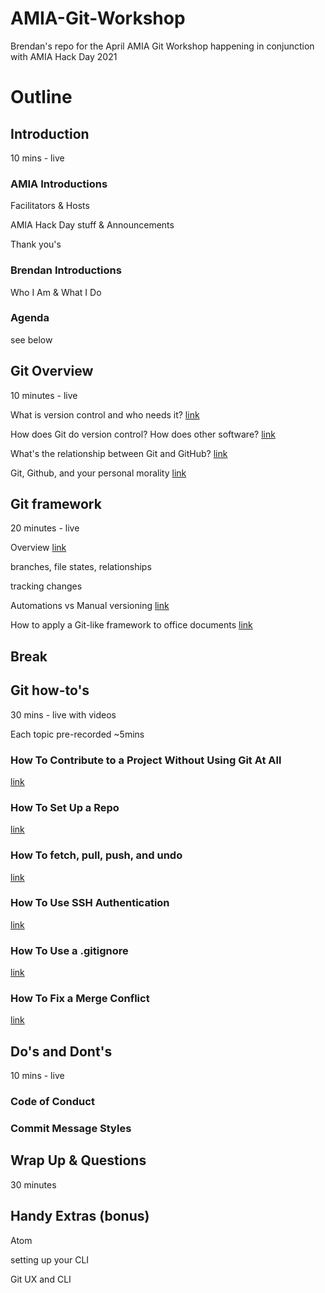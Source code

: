 # AMIA-Git-Workshop
Brendan's repo for the April AMIA Git Workshop happening in conjunction with AMIA Hack Day 2021

# Outline

## Introduction

10 mins - live

### AMIA Introductions

Facilitators & Hosts

AMIA Hack Day stuff & Announcements

Thank you's

### Brendan Introductions

Who I Am & What I Do

### Agenda

see below


## Git Overview

10 minutes - live

What is version control and who needs it?
[link](https://github.com/brnco/AMIA-Git-Workshop/blob/7c89e0d04e7c0862bd74f0bfb3dfe1ea20433f46/SegmentScripts/2-GitOverview#L8)

How does Git do version control? How does other software?
[link](https://github.com/brnco/AMIA-Git-Workshop/blob/7c89e0d04e7c0862bd74f0bfb3dfe1ea20433f46/SegmentScripts/2-GitOverview#L52)

What's the relationship between Git and GitHub?
[link](https://github.com/brnco/AMIA-Git-Workshop/blob/7c89e0d04e7c0862bd74f0bfb3dfe1ea20433f46/SegmentScripts/2-GitOverview#L80)

Git, Github, and your personal morality
[link](https://github.com/brnco/AMIA-Git-Workshop/blob/7c89e0d04e7c0862bd74f0bfb3dfe1ea20433f46/SegmentScripts/2-GitOverview#L110)


## Git framework

20 minutes - live

Overview
[link](https://github.com/brnco/AMIA-Git-Workshop/blob/55a266ff4dd80c3f1ef4e2feb106a851591aee4f/SegmentScripts/3-GitFramework.txt#L10)

branches, file states, relationships

tracking changes

Automations vs Manual versioning
[link](https://github.com/brnco/AMIA-Git-Workshop/blob/55a266ff4dd80c3f1ef4e2feb106a851591aee4f/SegmentScripts/3-GitFramework.txt#L149)

How to apply a Git-like framework to office documents
[link](https://github.com/brnco/AMIA-Git-Workshop/blob/55a266ff4dd80c3f1ef4e2feb106a851591aee4f/SegmentScripts/3-GitFramework.txt#L164)


## Break


## Git how-to's

30 mins - live with videos

Each topic pre-recorded ~5mins

### How To Contribute to a Project Without Using Git At All
[link](https://github.com/brnco/AMIA-Git-Workshop/blob/36dd56c3bfc0129545431e53d6beb161294405a1/SegmentScripts/2-1-HowToContributeNoGit.txt#L1)

### How To Set Up a Repo
[link](https://github.com/brnco/AMIA-Git-Workshop/blob/36dd56c3bfc0129545431e53d6beb161294405a1/SegmentScripts/2-2-HowToSetUpARepo.txt#L4)

### How To fetch, pull, push, and undo
[link](https://github.com/brnco/AMIA-Git-Workshop/blob/36dd56c3bfc0129545431e53d6beb161294405a1/SegmentScripts/2-3-BasicGitUsage.txt#L1)

### How To Use SSH Authentication
[link](https://github.com/brnco/AMIA-Git-Workshop/blob/36dd56c3bfc0129545431e53d6beb161294405a1/SegmentScripts/2-4-HowToSetUpSSH.txt#L1)

### How To Use a .gitignore
[link](https://github.com/brnco/AMIA-Git-Workshop/blob/36dd56c3bfc0129545431e53d6beb161294405a1/SegmentScripts/2-5-HowToUseGitIgnore.txt#L3)

### How To Fix a Merge Conflict
[link](https://github.com/brnco/AMIA-Git-Workshop/blob/5887596df8c46e8131e88af2d2faf941551c78cc/SegmentScripts/2-6-HowToFixAMergeConflict.txt#L1)

## Do's and Dont's

10 mins - live

### Code of Conduct

### Commit Message Styles

## Wrap Up & Questions

30 minutes

## Handy Extras (bonus)

Atom

setting up your CLI

Git UX and CLI
